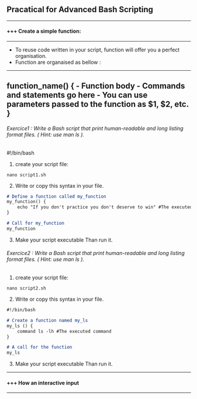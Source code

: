 ##  Pracatical for Advanced Bash Scripting


---------------------------------------------------------------------------------------------------------------------------------
#### +++ Create a simple function: 
---------------------------------------------------------------------------------------------------------------------------------
 * To reuse code written in your script, function will offer you a perfect organisation. 
 * Function are organaised as bellow : 
---
function_name() {
    - Function body
    - Commands and statements go here
    - You can use parameters passed to the function as $1, $2, etc.
}
---

###### Exercice1 : Write a  Bash script that print human-readable and long listing format files. ( Hint: use man ls ). 
#!/bin/bash
1. create your script file: 

```markdwon 
nano script1.sh 
```

2. Write or copy this syntax in your file. 

```markdown
# Define a function called my_function
my_function() {
    echo "If you don't practice you don't deserve to win" #The executed command
}

# Call for my_function
my_function
```

3. Make your script executable Than run it. 

###### Exercice2 : Write a  Bash script that print human-readable and long listing format files. ( Hint: use man ls ). 
1. create your script file: 

```markdwon 
nano script2.sh 
```

2. Write or copy this syntax in your file. 

```markdown
#!/bin/bash

# Create a function named my_ls
my_ls () {
    command ls -lh #The executed command
}

# A call for the function
my_ls
```

3. Make your script executable Than run it. 

---------------------------------------------------------------------------------------------------------------------------------
#### +++ How an interactive input
---------------------------------------------------------------------------------------------------------------------------------

